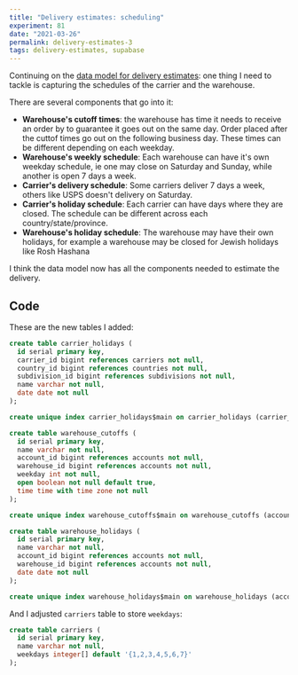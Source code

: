 ```yaml
---
title: "Delivery estimates: scheduling"
experiment: 81
date: "2021-03-26"
permalink: delivery-estimates-3
tags: delivery-estimates, supabase
---
```


Continuing on the [data model for delivery estimates](/posts/delivery-estimates-2): one thing I need to tackle is capturing the schedules of the carrier and the warehouse.

There are several components that go into it:

- **Warehouse's cutoff times**: the warehouse has time it needs to receive an order by to guarantee it goes out on the same day. Order placed after the cuttof times go out on the following business day. These times can be different depending on each weekday.
- **Warehouse's weekly schedule**: Each warehouse can have it's own weekday schedule, ie one may close on Saturday and Sunday, while another is open 7 days a week.
- **Carrier's delivery schedule**: Some carriers deliver 7 days a week, others like USPS doesn't delivery on Saturday.
- **Carrier's holiday schedule**: Each carrier can have days where they are closed. The schedule can be different across each country/state/province.
- **Warehouse's holiday schedule**: The warehouse may have their own holidays, for example a warehouse may be closed for Jewish holidays like Rosh Hashana

I think the data model now has all the components needed to estimate the delivery.

## Code

These are the new tables I added:

```sql
create table carrier_holidays (
  id serial primary key,
  carrier_id bigint references carriers not null,
  country_id bigint references countries not null,
  subdivision_id bigint references subdivisions not null,
  name varchar not null,
  date date not null
);

create unique index carrier_holidays$main on carrier_holidays (carrier_id, date, country_id, subdivision_id);

create table warehouse_cutoffs (
  id serial primary key,
  name varchar not null,
  account_id bigint references accounts not null,
  warehouse_id bigint references accounts not null,
  weekday int not null,
  open boolean not null default true,
  time time with time zone not null
);

create unique index warehouse_cutoffs$main on warehouse_cutoffs (account_id, warehouse_id, weekday);

create table warehouse_holidays (
  id serial primary key,
  name varchar not null,
  account_id bigint references accounts not null,
  warehouse_id bigint references accounts not null,
  date date not null
);

create unique index warehouse_holidays$main on warehouse_holidays (account_id, warehouse_id, date);
```

And I adjusted `carriers` table to store `weekdays`:

```sql
create table carriers (
  id serial primary key,
  name varchar not null,
  weekdays integer[] default '{1,2,3,4,5,6,7}'
);
```

